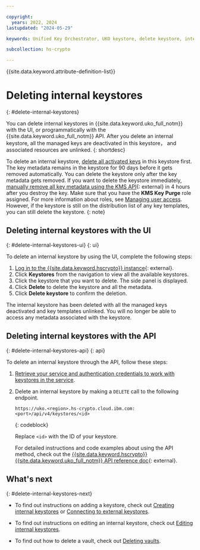 ```yaml
---

copyright:
  years: 2022, 2024
lastupdated: "2024-05-29"

keywords: Unified Key Orchestrator, UKO keystore, delete keystore, internal keystore, KMS keystore

subcollection: hs-crypto

---
```


{{site.data.keyword.attribute-definition-list}}





# Deleting internal keystores
{: #delete-internal-keystores}

You can delete internal keystores in {{site.data.keyword.uko_full_notm}} with the UI, or programmatically with the {{site.data.keyword.uko_full_notm}} API. After you delete an internal keystore, all the managed keys are deactivated in this keystore， and associated resources are unlinked.
{: shortdesc}

To delete an internal keystore, [delete all activated keys](/docs/hs-crypto?topic=hs-crypto-delete-managed-keys) in this keystore first. The key metadata remains in the keystore for 90 days before it gets removed automatically. You can delete the keystore only after the key metadata gets removed. If you want to delete the keystore immediately, [manually remove all key metadata using the KMS API](/apidocs/hs-crypto#purgekey){: external} in 4 hours after you destroy the key. Make sure that you have the **KMS Key Purge** role assigned. For more information about roles, see [Managing user access](/docs/hs-crypto?topic=hs-crypto-uko-manage-access). However, if the keystore is still on the distribution list of any key templates, you can still delete the keystore.
{: note}

## Deleting internal keystores with the UI
{: #delete-internal-keystores-ui}
{: ui}

To delete an internal keystore by using the UI, complete the following steps:

1. [Log in to the {{site.data.keyword.hscrypto}} instance](https://cloud.ibm.com/login){: external}.
2. Click **Keystores** from the navigation to view all the available keystores.
3. Click the keystore that you want to delete. The side panel is displayed.
4. Click **Delete** to delete the keystore and all the metadata. 
5. Click **Delete keystore** to confirm the deletion.


The internal keystore has been deleted with all the managed keys deactivated and key templates unlinked. You will no longer be able to access any metadata associated with the keystore. 





## Deleting internal keystores with the API
{: #delete-internal-keystores-api}
{: api}

To delete an internal keystore through the API, follow these steps:

1. [Retrieve your service and authentication credentials to work with keystores in the service](/docs/hs-crypto?topic=hs-crypto-set-up-uko-api).
   
2. Delete an internal keystore by making a `DELETE` call to the following endpoint.

    ```
    https://uko.<region>.hs-crypto.cloud.ibm.com:<port>/api/v4/keystores/<id>
    ```
    {: codeblock}

    Replace `<id>` with the ID of your keystore.

    For detailed instructions and code examples about using the API method, check out the [{{site.data.keyword.hscrypto}} {{site.data.keyword.uko_full_notm}} API reference doc](/apidocs/uko#delete-keystore){: external}.



## What's next
{: #delete-internal-keystores-next}

- To find out instructions on adding a keystore, check out [Creating internal keystores](/docs/hs-crypto?topic=hs-crypto-create-internal-keystores) or [Connecting to external keystores](/docs/hs-crypto?topic=hs-crypto-connect-external-keystores).
  
- To find out instructions on editing an internal keystore, check out [Editing internal keystores](/docs/hs-crypto?topic=hs-crypto-edit-internal-keystores).

- To find out how to delete a vault, check out [Deleting vaults](/docs/hs-crypto?topic=hs-crypto-delete-vaults).

